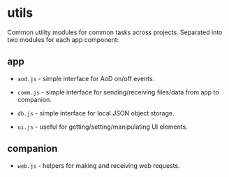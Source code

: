 # utils

Common utility modules for common tasks across projects. Separated into two modules for each app component:

## app

* `aod.js` - simple interface for AoD on/off events.

* `comm.js` - simple interface for sending/receiving files/data from app to companion.

* `db.js` - simple interface for local JSON object storage.

* `ui.js` - useful for getting/setting/manipulating UI elements.

## companion

* `web.js` - helpers for making and receiving web requests.

